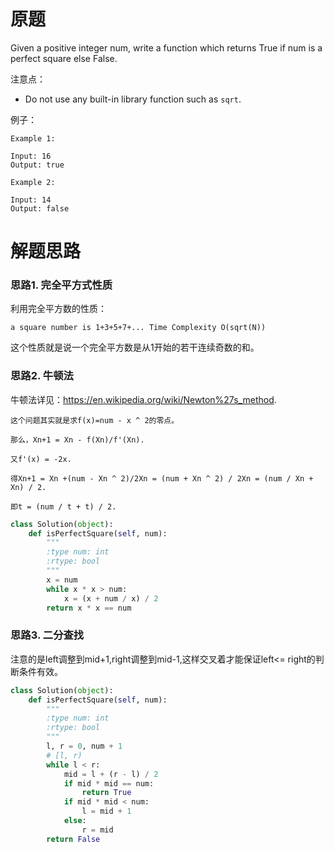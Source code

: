# 原题
Given a positive integer num, write a function which returns True if num is a perfect square else False.

注意点：

  - Do not use any built-in library function such as `sqrt`.

例子：

```
Example 1:

Input: 16
Output: true

Example 2:

Input: 14
Output: false
```

# 解题思路
### 思路1. 完全平方式性质
利用完全平方数的性质：

```
a square number is 1+3+5+7+... Time Complexity O(sqrt(N))
```

这个性质就是说一个完全平方数是从1开始的若干连续奇数的和。

### 思路2. 牛顿法
牛顿法详见：https://en.wikipedia.org/wiki/Newton%27s_method.

```
这个问题其实就是求f(x)=num - x ^ 2的零点。

那么，Xn+1 = Xn - f(Xn)/f'(Xn).

又f'(x) = -2x.

得Xn+1 = Xn +(num - Xn ^ 2)/2Xn = (num + Xn ^ 2) / 2Xn = (num / Xn + Xn) / 2.

即t = (num / t + t) / 2.
```

```python
class Solution(object):
    def isPerfectSquare(self, num):
        """
        :type num: int
        :rtype: bool
        """
        x = num
        while x * x > num:
            x = (x + num / x) / 2
        return x * x == num
```

### 思路3. 二分查找
注意的是left调整到mid+1,right调整到mid-1,这样交叉着才能保证left<= right的判断条件有效。

```python
class Solution(object):
    def isPerfectSquare(self, num):
        """
        :type num: int
        :rtype: bool
        """
        l, r = 0, num + 1
        # [l, r)
        while l < r:
            mid = l + (r - l) / 2
            if mid * mid == num:
                return True
            if mid * mid < num:
                l = mid + 1
            else:
                r = mid
        return False
```

